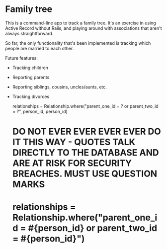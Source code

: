 # Family tree

This is a command-line app to track a family tree. It's an exercise in using Active Record without Rails, and playing around with associations that aren't always straightforward.

So far, the only functionality that's been implemented is tracking which people are married to each other.

Future features:

* Tracking children
* Reporting parents
* Reporting siblings, cousins, uncles/aunts, etc.
* Tracking divorces




  relationships = Relationship.where("parent_one_id = ? or parent_two_id = ?", person_id, person_id)
  # DO NOT EVER EVER EVER EVER DO IT THIS WAY - QUOTES TALK DIRECTLY TO THE DATABASE AND ARE AT RISK FOR SECURITY BREACHES. MUST USE QUESTION MARKS
  # relationships = Relationship.where("parent_one_id = #{person_id} or parent_two_id = #{person_id}")
